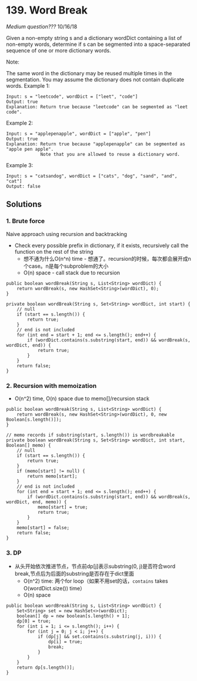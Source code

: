 # 139. Word Break
*Medium* *question???*
10/16/18

Given a non-empty string s and a dictionary wordDict containing a list of non-empty words, determine if s can be segmented into a space-separated sequence of one or more dictionary words.

Note:

The same word in the dictionary may be reused multiple times in the segmentation.
You may assume the dictionary does not contain duplicate words.
Example 1:
```
Input: s = "leetcode", wordDict = ["leet", "code"]
Output: true
Explanation: Return true because "leetcode" can be segmented as "leet code".
```
Example 2:
```
Input: s = "applepenapple", wordDict = ["apple", "pen"]
Output: true
Explanation: Return true because "applepenapple" can be segmented as "apple pen apple".
             Note that you are allowed to reuse a dictionary word.
```
Example 3:
```
Input: s = "catsandog", wordDict = ["cats", "dog", "sand", "and", "cat"]
Output: false
```

## Solutions
### 1. Brute force
Naive approach using recursion and backtracking
* Check every possible prefix in dictionary, if it exists, recursively call the function on the rest of the string
  - 想不通为什么O(n^n) time - 想通了。recursion的时候，每次都会展开成n个case。n是每个subproblem的大小
  - O(n) space - call stack due to recursion
```
public boolean wordBreak(String s, List<String> wordDict) {
    return wordBreak(s, new HashSet<String>(wordDict), 0);
}

private boolean wordBreak(String s, Set<String> wordDict, int start) {
    // null
    if (start == s.length()) {
        return true;
    }
    // end is not included
    for (int end = start + 1; end <= s.length(); end++) {
        if (wordDict.contains(s.substring(start, end)) && wordBreak(s, wordDict, end)) {
            return true;
        }
    }
    return false;
}
```

### 2. Recursion with memoization
* O(n^2) time, O(n) space due to memo[]/recursion stack
```
public boolean wordBreak(String s, List<String> wordDict) {
    return wordBreak(s, new HashSet<String>(wordDict), 0, new Boolean[s.length()]);
}

// memo records if substring(start, s.length()) is wordbreakable
private boolean wordBreak(String s, Set<String> wordDict, int start, Boolean[] memo) {
    // null
    if (start == s.length()) {
        return true;
    }
    if (memo[start] != null) {
        return memo[start];
    }
    // end is not included
    for (int end = start + 1; end <= s.length(); end++) {
        if (wordDict.contains(s.substring(start, end)) && wordBreak(s, wordDict, end, memo)) {
            memo[start] = true;
            return true;
        }
    }
    memo[start] = false;
    return false;
}
```

### 3. DP
* 从头开始依次推进节点，节点前dp[j]表示substring(0, j)是否符合word break,节点后为后面的substring是否存在于dict里面
  - O(n^2) time: 两个for loop（如果不用set的话，```contains``` takes O(wordDict.size()) time）
  - O(n) space
```
public boolean wordBreak(String s, List<String> wordDict) {
    Set<String> set = new HashSet<>(wordDict);
    boolean[] dp = new boolean[s.length() + 1];
    dp[0] = true;
    for (int i = 1; i <= s.length(); i++) {
        for (int j = 0; j < i; j++) {
            if (dp[j] && set.contains(s.substring(j, i))) {
                dp[i] = true;
                break;
            }
        }
    }
    return dp[s.length()];
}
```
